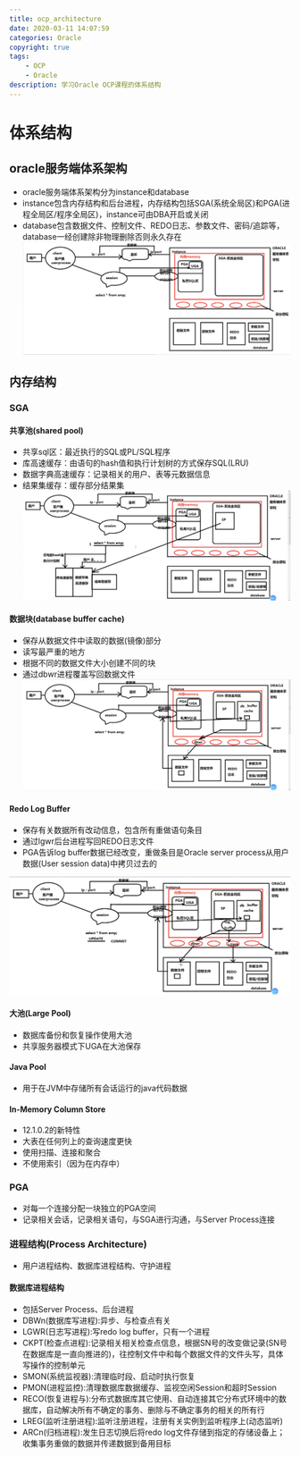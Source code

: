 ```yaml
---
title: ocp_architecture
date: 2020-03-11 14:07:59
categories: Oracle
copyright: true
tags:
    - OCP
    - Oracle
description: 学习Oracle OCP课程的体系结构
---
```


# 体系结构
## oracle服务端体系架构
* oracle服务端体系架构分为instance和database
* instance包含内存结构和后台进程，内存结构包括SGA(系统全局区)和PGA(进程全局区/程序全局区)，instance可由DBA开启或关闭
* database包含数据文件、控制文件、REDO日志、参数文件、密码/追踪等，database一经创建除非物理删除否则永久存在
![ORACLE_ARCHITECTURE](ocp-architecture/ORACLE_ARCHITECTURE.png)

## 内存结构
### SGA
#### 共享池(shared pool)
* 共享sql区：最近执行的SQL或PL/SQL程序
* 库高速缓存：由语句的hash值和执行计划树的方式保存SQL(LRU)
* 数据字典高速缓存：记录相关的用户、表等元数据信息
* 结果集缓存：缓存部分结果集
![oracle_sp](ocp-architecture/oracle_sp.png)

####  数据块(database buffer cache)
* 保存从数据文件中读取的数据(镜像)部分
* 读写最严重的地方
* 根据不同的数据文件大小创建不同的块
* 通过dbwr进程覆盖写回数据文件
![oracle_sp](ocp-architecture/oracle_dbbuffer.png)

#### Redo Log Buffer
* 保存有关数据所有改动信息，包含所有重做语句条目
* 通过lgwr后台进程写回REDO日志文件
* PGA告诉log buffer数据已经改变，重做条目是Oracle server process从用户数据(User session data)中拷贝过去的
  
![oracle_sp](ocp-architecture/oracle_logbuffer.png)

#### 大池(Large Pool)
* 数据库备份和恢复操作使用大池
* 共享服务器模式下UGA在大池保存

#### Java Pool
* 用于在JVM中存储所有会话运行的java代码数据

#### In-Memory Column Store
* 12.1.0.2的新特性
* 大表在任何列上的查询速度更快
* 使用扫描、连接和聚合
* 不使用索引（因为在内存中）

### PGA
* 对每一个连接分配一块独立的PGA空间
* 记录相关会话，记录相关语句，与SGA进行沟通，与Server Process连接

### 进程结构(Process Architecture)
* 用户进程结构、数据库进程结构、守护进程
#### 数据库进程结构
* 包括Server Process、后台进程
* DBWn(数据库写进程):异步、与检查点有关
* LGWR(日志写进程):写redo log buffer，只有一个进程
* CKPT(检查点进程):记录相关相关检查点信息，根据SN号的改变做记录(SN号在数据库是一直向推进的)，往控制文件中和每个数据文件的文件头写，具体写操作的控制单元
* SMON(系统监视器):清理临时段、启动时执行恢复
* PMON(进程监控):清理数据库数据缓存、监视空闲Session和超时Session
* RECO(恢复进程与):分布式数据库其它使用、自动连接其它分布式环境中的数据库，自动解决所有不确定的事务、删除与不确定事务的相关的所有行
* LREG(监听注册进程):监听注册进程，注册有关实例到监听程序上(动态监听)
* ARCn(归档进程):发生日志切换后将redo log文件存储到指定的存储设备上；收集事务重做的数据并传递数据到备用目标







